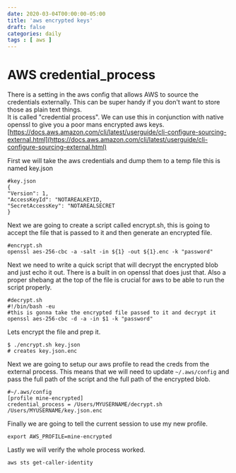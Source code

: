 ```yaml
---
date: 2020-03-04T00:00:00-05:00
title: 'aws encrypted keys'
draft: false
categories: daily
tags : [ aws ]
---
```

# AWS credential_process
There is a setting in the aws config that allows AWS to source the credentials externally.   This can be super handy if you don't want to store those as plain text things.  
It is called "credential process".  We can use this in conjunction with  native openssl to give you a poor mans encrypted aws keys.  
[https://docs.aws.amazon.com/cli/latest/userguide/cli-configure-sourcing-external.html](https://docs.aws.amazon.com/cli/latest/userguide/cli-configure-sourcing-external.html) 

First we will take the aws credentials and dump them to a temp file this is named key.json  
```
#key.json
{ 
"Version": 1, 
"AccessKeyId": "NOTAREALKEYID, 
"SecretAccessKey": "NOTAREALSECRET
}
```  
Next we are going to create a script called encrypt.sh, this is going to accept the file that is passed to it and then generate an encrypted file.  
```
#encrypt.sh
openssl aes-256-cbc -a -salt -in ${1} -out ${1}.enc -k "password"
```  
Next we need to write a quick script that will decrypt the encrypted blob and just echo it out.  There is a built in on openssl that does just that.  Also a proper shebang at the top of the file is crucial for aws to be able to run the script properly.  
```
#decrypt.sh
#!/bin/bash -eu
#this is gonna take the encrypted file passed to it and decrypt it
openssl aes-256-cbc -d -a -in $1 -k "password"
```  
Lets encrypt the file and prep it.  
```
$ ./encrypt.sh key.json
# creates key.json.enc
```  
Next we are going to setup our aws profile to read the creds from the external process.  This means that we will need to update `~/.aws/config` and pass the full path of the script and the full path of the encrypted blob.  
```
#~/.aws/config
[profile mine-encrypted]
credential_process = /Users/MYUSERNAME/decrypt.sh /Users/MYUSERNAME/key.json.enc
```   
Finally we are going to tell the current session to use my new profile.  
```
export AWS_PROFILE=mine-encrypted
```  
Lastly we will verify the whole process worked.   
```
aws sts get-caller-identity
```
